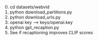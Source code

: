 0. cd datasets/webvid
1. python download_partitions.py
2. python download_urls.py
3. openai key --> keys/openai.key
3. python gpt_recaption.py
4. See if recaptioning improves CLIP scores